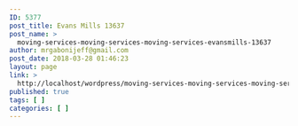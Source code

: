 ```yaml
---
ID: 5377
post_title: Evans Mills 13637
post_name: >
  moving-services-moving-services-moving-services-evansmills-13637
author: mrgabonijeff@gmail.com
post_date: 2018-03-28 01:46:23
layout: page
link: >
  http://localhost/wordpress/moving-services-moving-services-moving-services-evansmills-13637/
published: true
tags: [ ]
categories: [ ]
---
```

